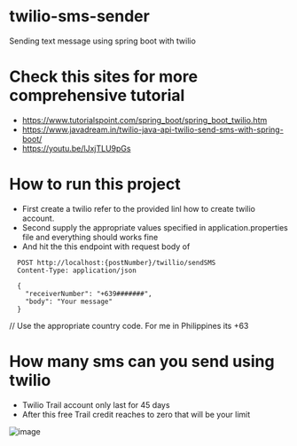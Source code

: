 # twilio-sms-sender
Sending text message using spring boot with twilio

# Check this sites for more comprehensive tutorial 
  - https://www.tutorialspoint.com/spring_boot/spring_boot_twilio.htm
  - https://www.javadream.in/twilio-java-api-twilio-send-sms-with-spring-boot/
  - https://youtu.be/lJxjTLU9pGs

# How to run this project 
  - First create a twilio refer to the provided linl how to create twilio account.
  - Second supply the appropriate values specified in application.properties file and everything should works fine
  - And hit the this endpoint with request body of
  ```
    POST http://localhost:{postNumber}/twillio/sendSMS
    Content-Type: application/json

    {
      "receiverNumber": "+639#######",
      "body": "Your message"
    }
  ```
  // Use the appropriate country code. For me in Philippines its +63
# How many sms can you send using twilio 
 - Twilio Trail account only last for 45 days
 - After this free Trail credit reaches to zero that will be your limit
   
![image](https://github.com/Elleined/twilio-sms-sender/assets/111877930/136b2a27-5769-4e85-829c-9b2f0ad2fee0)

  
